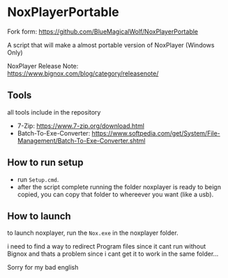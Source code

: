 # NoxPlayerPortable

Fork form: https://github.com/BlueMagicalWolf/NoxPlayerPortable

A script that will make a almost portable version of NoxPlayer (Windows Only)

NoxPlayer Release Note: https://www.bignox.com/blog/category/releasenote/

## Tools

all tools include in the repository

- 7-Zip: https://www.7-zip.org/download.html
- Batch-To-Exe-Converter: https://www.softpedia.com/get/System/File-Management/Batch-To-Exe-Converter.shtml

## How to run setup

- run `Setup.cmd`.
- after the script complete running the folder noxplayer is ready to beign copied, you can copy that folder to whereever you want (like a usb).

## How to launch

to launch noxplayer, run the `Nox.exe` in the noxplayer folder.

i need to find a way to redirect Program files since it cant run without Bignox and thats a problem since i cant get it to work in the same folder...

Sorry for my bad english
